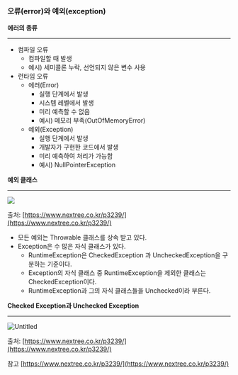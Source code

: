 ### 오류(error)와 예외(exception)

**에러의 종류**

---

- 컴파일 오류
    - 컴파일할 때 발생
    - 예시) 세미콜론 누락, 선언되지 않은 변수 사용
- 런타임 오류
    - 에러(Error)
        - 실행 단계에서 발생
        - 시스템 레벨에서 발생
        - 미리 예측할 수 없음
        - 예시) 메모리 부족(OutOfMemoryError)
    - 예외(Exception)
        - 실행 단계에서 발생
        - 개발자가 구현한 코드에서 발생
        - 미리 예측하여 처리가 가능함
        - 예시) NullPointerException

**예외 클래스**

---

![](https://www.nextree.co.kr/content/images/2021/01/Exception-Class.png)

출처: [https://www.nextree.co.kr/p3239/](https://www.nextree.co.kr/p3239/)

- 모든 예외는 Throwable 클래스를 상속 받고 있다.
- Exception은 수 많은 자식 클래스가 있다.
    - RuntimeException은 CheckedException 과 UncheckedException을 구분하는 기준이다.
    - Exception의 자식 클래스 중 RuntimeException을 제외한 클래스는 CheckedException이다.
    - RuntimeException과 그의 자식 클래스들을 Unchecked이라 부른다.

**Checked Exception과 Unchecked Exception**

---

![Untitled](https://www.nextree.co.kr/content/images/2021/01/exception-table.png)

출처: [https://www.nextree.co.kr/p3239/](https://www.nextree.co.kr/p3239/)

참고
[https://www.nextree.co.kr/p3239/](https://www.nextree.co.kr/p3239/)
